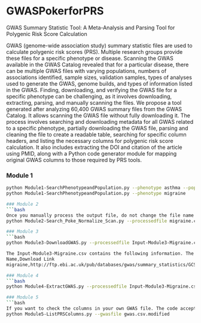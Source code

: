 # GWASPokerforPRS

GWAS Summary Statistic Tool: A Meta-Analysis and Parsing Tool for Polygenic Risk Score Calculation

GWAS (genome-wide association study) summary statistic files are used to calculate polygenic risk scores (PRS). Multiple research groups provide these files for a specific phenotype or disease. Scanning the GWAS available in the GWAS Catalog revealed that for a particular disease, there can be multiple GWAS files with varying populations, numbers of associations identified, sample sizes, validation samples, types of analyses used to generate the GWAS, genome builds, and types of information listed in the GWAS. Finding, downloading, and verifying the GWAS file for a specific phenotype can be challenging, as it involves downloading, extracting, parsing, and manually scanning the files. We propose a tool generated after analyzing 60,400 GWAS summary files from the GWAS Catalog. It allows scanning the GWAS file without fully downloading it. The process involves searching and downloading metadata for all GWAS related to a specific phenotype, partially downloading the GWAS file, parsing and cleaning the file to create a readable table, searching for specific column headers, and listing the necessary columns for polygenic risk score calculation. It also includes extracting the DOI and citation of the article using PMID, along with a Python code generator module for mapping original GWAS columns to those required by PRS tools.

### Module 1
```bash
python Module1-SearchPhenotypeandPopulation.py --phenotype asthma --population European
python Module1-SearchPhenotypeandPopulation.py --phenotype migraine

### Module 2
```bash
Once you manually process the output file, do not change the file name and keep it the same for smooth working of the code.
python Module2-Search_Poke_Normalize_Scan.py --processedfile migraine.csv

### Module 3
```bash
python Module3-DownloadGWAS.py --processedfile Input-Module3-Migraine.csv --indexer 1

The Input-Module3-Migraine.csv contains the following information. The name is the directory in which the file should be downloaded and the further processed files will be stored in the same directory.
Name,Download Link
migraine,http://ftp.ebi.ac.uk/pub/databases/gwas/summary_statistics/GCST90038001-GCST90039000/GCST90038646/GCST90038646_buildGRCh37.tsv

### Module 4
```bash
python Module4-ExtractGWAS.py --processedfile Input-Module3-Migraine.csv --indexer 1

### Module 5
```bash
If you want to check the columns in your own GWAS file. The code accepts .csv format.
python Module5-ListPRSColumns.py --gwasfile gwas.csv.modified


